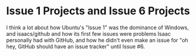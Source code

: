 # Issue 1 Projects and Issue 6 Projects

I think a lot about how Ubuntu's "Issue 1" was the dominance of Windows, and isaacs/github and how its first few issues were problems Isaac personally had with GitHub, and how he didn't even make an issue for "oh hey, GitHub should have an issue tracker" until Issue #6.
